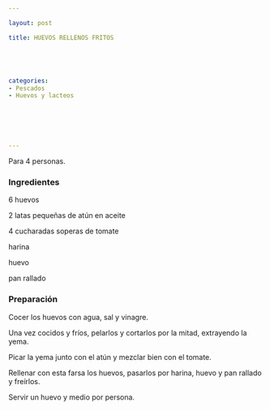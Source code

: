 ```yaml
---

layout: post

title: HUEVOS RELLENOS FRITOS





categories:
- Pescados
- Huevos y lacteos






---
```


Para 4 personas.

<h3>Ingredientes</h3>

6 huevos

2 latas pequeñas de atún en aceite

4 cucharadas soperas de tomate

harina

huevo

pan rallado

<h3>Preparación</h3>

Cocer los huevos con agua, sal y vinagre.

Una vez cocidos y fríos, pelarlos y cortarlos por la mitad, extrayendo la yema.

Picar la yema junto con el atún y mezclar bien con el tomate.

Rellenar con esta farsa los huevos, pasarlos por harina, huevo y pan rallado y freírlos.

Servir un huevo y medio por persona.